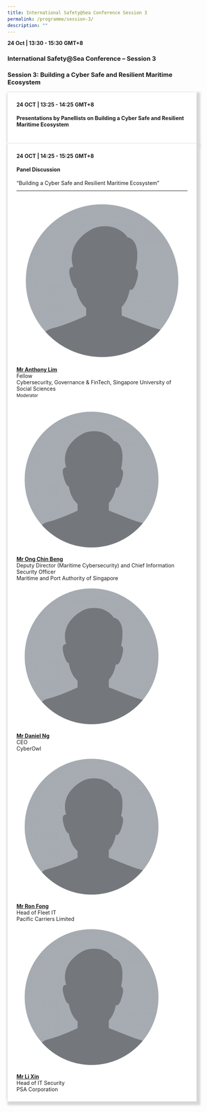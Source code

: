```yaml
---
title: International Safety@Sea Conference Session 3
permalink: /programme/session-3/
description: ""
---
```

<div>
  <b>24 Oct | 13:30 - 15:30</b>&nbsp;<b>GMT+8</b>
  <h3>International Safety@Sea Conference – Session 3</h3>
	<h3>Session 3: Building a Cyber Safe and Resilient Maritime Ecosystem</h3>
</div>



<section>
  <div class="bp-container is-fluid">
    <div class="row">
      <div class="col is-full"> 
        <div class="row">
          <div class="col is-12">
            <div class="border bg-light h-100 position-relative">
              <div class="p-4">
                <div class="programme-time"><b>24 OCT | 13:25 - 14:25</b>&nbsp;<b>GMT+8</b></div>
                <h4 class="programme-title">Presentations by Panellists on Building a Cyber Safe and Resilient Maritime Ecosystem</h4>
              </div>
            </div>
          </div>
        </div>
      </div>
    </div>
  </div>
</section>

<section>
<div class="bp-container is-fluid">
<div class="row">
<div class="col is-full">
<div class="row">
<div class="col is-12">
<div class="border bg-light h-100 position-relative">
<div class="p-4">
<div class="programme-time"><strong>24 OCT | 14:25 - 15:25</strong>&nbsp;<strong>GMT+8</strong></div>
<h4 class="programme-title">Panel Discussion</h4>
	“Building a Cyber Safe and Resilient Maritime Ecosystem”	
<hr class="my-3 border-primary">
<div class="speakers px-2">
<div class="row">
<div class="col is-6 prog-speaker">
<div class="row">
<div class="col is-4"><img class="speaker-image mb-4" src="/images/speakers/dummy_img.png" alt="Mr Michael Phoon"></div>
<div class="col is-8">
<div class="speaker-name text-ellipsis"><strong><a class="speaker-name text-ellipsis" href="#" rel="noopener">Mr Anthony Lim</a></strong></div>
<div class="text-ellipsis speaker-position">Fellow</div>
<div class="text-ellipsis speaker-company">Cybersecurity, Governance &amp; FinTech, Singapore University of Social Sciences</div>
<div class="speaker-role text-ellipsis text-muted"><small>Moderator</small></div>
</div>
</div>
</div>
<div class="col is-6 prog-speaker">&nbsp;</div>
</div>
<div class="row">
<div class="col is-6 prog-speaker">
<div class="row">
<div class="col is-4"><img class="speaker-image mb-4" src="/images/speakers/dummy_img.png" alt="Mr Ismael Cobos Delgado" width="400" height="400"></div>
<div class="col is-8">
<div class="speaker-name text-ellipsis"><strong><a class="speaker-name text-ellipsis" href="#" rel="noopener">Mr Ong Chin Beng</a></strong></div>
<div class="text-ellipsis speaker-position">Deputy Director (Maritime Cybersecurity) and Chief Information Security Officer</div>
<div class="text-ellipsis speaker-company">Maritime and Port Authority of Singapore</div>
</div>
</div>
</div>


<div class="col is-6 prog-speaker">

<div class="row">
<div class="col is-4"><img class="speaker-image mb-4" src="/images/speakers/dummy_img.png" alt="Mr David Foo" width="400" height="400"></div>
<div class="col is-8">
<div class="speaker-name text-ellipsis"><strong><a class="speaker-name text-ellipsis" href="#" rel="noopener">Mr Daniel Ng</a></strong></div>
<div class="text-ellipsis speaker-position">CEO</div>
<div class="text-ellipsis speaker-company">CyberOwl</div>
</div>
</div>

</div>
</div>
<div class="row">

<div class="col is-6 prog-speaker">

<div class="row">
<div class="col is-4"><img class="speaker-image mb-4" src="/images/speakers/dummy_img.png" alt="Dato’ Hj Baharin Bin Dato' Abdul Hamid" width="400" height="400"></div>
<div class="col is-8">
<div class="speaker-name text-ellipsis"><strong><a class="speaker-name text-ellipsis" href="#" rel="noopener">Mr Ron Fong</a></strong></div>
<div class="text-ellipsis speaker-position">Head of Fleet IT</div>
<div class="text-ellipsis speaker-company">Pacific Carriers Limited</div>
</div>
</div>


</div>

<div class="col is-6 prog-speaker">
<div class="row">
<div class="col is-4"><img class="speaker-image mb-4" src="/images/speakers/dummy_img.png" alt="LeGoubin" width="400" height="400"></div>
<div class="col is-8">
<div class="speaker-name text-ellipsis"><strong><a class="speaker-name text-ellipsis" href="#" rel="noopener">Mr Li Xin</a></strong></div>
<div class="text-ellipsis speaker-position">Head of IT Security</div>
<div class="text-ellipsis speaker-company">PSA Corporation</div>
</div>
</div>
</div>




</div>


</div>
</div>
</div>
</div>
</div>
</div>
</div>
</div>
</section>
	
	
	
<style type="text/css"> 

	
	hr.my-3{
margin-top: 0.75rem;	
	}

    .is-left{
      text-align: left;
    }
    .content h4{
      font-weight: 500; 
      color: #337B9A !important;
      margin-top: 1rem;
    }
    .bg-light {
      background-color: #fff !important;
      box-shadow: 5px 5px 5px 5px rgb(215 215 215), -5px 0 6px -4px rgb(215 215 215);
    }
    .p-4 {
      padding: 1.5rem!important;
    }
  .content a {text-decoration:none;}
	.content h3 { margin-top: 1rem;}
</style>